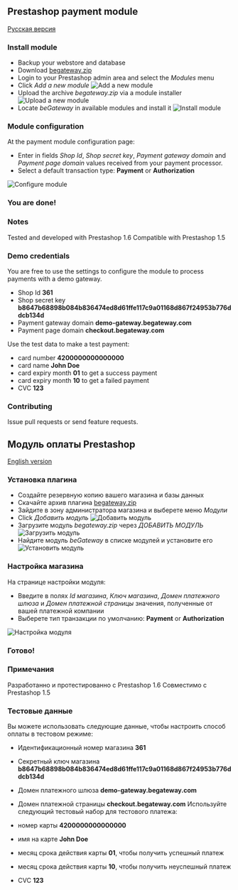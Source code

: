 ## Prestashop payment module

[Русская версия](#модуль-оплаты-prestashop)

### Install module

  * Backup your webstore and database
  * Download [begateway.zip](https://github.com/beGateway/prestashop-payment-module/raw/master/begateway.zip)
  * Login to your Prestashop admin area and select the _Modules_ menu
  * Click _Add a new module_
![Add a new module](https://github.com/beGateway/prestashop-payment-module/raw/master/doc/add-module-button.png)
  * Upload the archive _begateway.zip_ via a module installer
![Upload a new module](https://github.com/beGateway/prestashop-payment-module/raw/master/doc/add-module-file.png)
  * Locate _beGateway_ in available modules and install it
![Install module](https://github.com/beGateway/prestashop-payment-module/raw/master/doc/add-module-install.png)

### Module configuration

At the payment module configuration page:

  * Enter in fields _Shop Id_, _Shop secret key_, _Payment gateway domain_ and _Payment page domain_ values received from your payment processor.
  * Select a default transaction type: __Payment__ or __Authorization__

![Configure module](https://github.com/beGateway/prestashop-payment-module/raw/master/doc/config-module.png)

### You are done!

### Notes

Tested and developed with Prestashop 1.6
Compatible with Prestashop 1.5

### Demo credentials

You are free to use the settings to configure the module to process
payments with a demo gateway.

  * Shop Id __361__
  * Shop secret key __b8647b68898b084b836474ed8d61ffe117c9a01168d867f24953b776ddcb134d__
  * Payment gateway domain __demo-gateway.begateway.com__
  * Payment page domain __checkout.begateway.com__

Use the test data to make a test payment:

  * card number __4200000000000000__
  * card name __John Doe__
  * card expiry month __01__ to get a success payment
  * card expiry month __10__ to get a failed payment
  * CVC __123__

### Contributing

Issue pull requests or send feature requests.

## Модуль оплаты Prestashop

[English version](#prestashop-payment-module)

### Установка плагина

  * Создайте резервную копию вашего магазина и базы данных
  * Скачайте архив плагина [begateway.zip](https://github.com/beGateway/prestashop-payment-module/raw/master/begateway.zip)
  * Зайдите в зону администратора магазина и выберете меню _Модули_
  * Click _Добавить модуль_
![Добавить модуль](https://github.com/beGateway/prestashop-payment-module/raw/master/doc/add-module-button-ru.png)
  * Загрузите модуль _begateway.zip_ через _ДОБАВИТЬ МОДУЛЬ_
![Загрузить модуль](https://github.com/beGateway/prestashop-payment-module/raw/master/doc/add-module-file-ru.png)
  * Найдите модуль _beGateway_ в списке модулей и установите его
![Установить модуль](https://github.com/beGateway/prestashop-payment-module/raw/master/doc/add-module-install.png)

### Настройка магазина

На странице настройки модуля:

  * Введите в полях _Id магазина_, _Ключ магазина_, _Домен платежного шлюза_ и _Домен платежной страницы_ значения, полученные от вашей платежной компании
  * Выберете тип транзакции по умолчанию: __Payment__ or __Authorization__

![Настройка модуля](https://github.com/beGateway/prestashop-payment-module/raw/master/doc/config-module.png)

### Готово!

### Примечания

Разработанно и протестированно с Prestashop 1.6
Совместимо с Prestashop 1.5

### Тестовые данные

Вы можете использовать следующие данные, чтобы настроить способ оплаты в
тестовом режиме:

  * Идентификационный номер магазина __361__
  * Секретный ключ магазина __b8647b68898b084b836474ed8d61ffe117c9a01168d867f24953b776ddcb134d__
  * Домен платежного шлюза __demo-gateway.begateway.com__
  * Домен платежной страницы __checkout.begateway.com__
Используйте следующий тестовый набор для тестового платежа:

  * номер карты __4200000000000000__
  * имя на карте __John Doe__
  * месяц срока действия карты __01__, чтобы получить успешный платеж
  * месяц срока действия карты __10__, чтобы получить неуспешный платеж
  * CVC __123__
